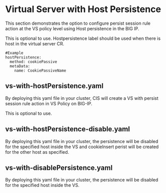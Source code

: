 # Virtual Server with Host Persistence

This section demonstrates the option to configure persist session rule action at the VS policy level using Host persistence in the BIG IP. 

This is optional to use. Hostpersistence label should be used when there is host in the virtual server CR.

```
#Example
hostPersistence:
  method: cookiePassive
  metaData:
    name: CookiePassiveName
```

## vs-with-hostPersistence.yaml

By deploying this yaml file in your cluster, CIS will create a VS with persist session rule action in VS Policy on BIG-IP.

This is optional to use.

## vs-with-hostPersistence-disable.yaml

By deploying this yaml file in your cluster, the persistence will be disabled for the specified host inside the VS and cookieInsert perist will be created for the other host as specified.

## vs-with-disablePersistence.yaml

By deploying this yaml file in your cluster, the persistence will be disabled for the specified host inside the VS.
